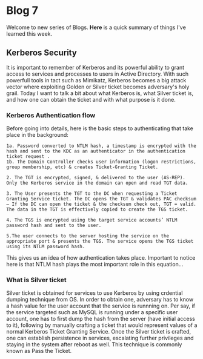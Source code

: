 # Blog 7

Welcome to new series of Blogs. **Here** is a quick summary of things I've learned this week.

## Kerberos Security

It is important to remember of Kerberos and its powerful ability to grant access to services and processes to users in Active Directory. With such powerfull tools in tact such as Mimikatz, Kerberos becomes a big attack vector where exploiting Golden or Silver ticket becomes adversary's holy grail. Today I want to talk a bit about what Kerberos is, what Silver ticket is, and how one can obtain the ticket and with what purpose is it done. 

### Kerberos Authentication flow 

Before going into details, here is the basic steps to authenticating that take place in the background: 

```
1a. Password converted to NTLM hash, a timestamp is encrypted with the hash and sent to the KDC as an authenticator in the authentication ticket request .
1b. The Domain Controller checks user information (logon restrictions, group membership, etc) & creates Ticket-Granting Ticket.

2. The TGT is encrypted, signed, & delivered to the user (AS-REP). Only the Kerberos service in the domain can open and read TGT data.

3. The User presents the TGT to the DC when requesting a Ticket Granting Service ticket. The DC opens the TGT & validates PAC checksum – If the DC can open the ticket & the checksum check out, TGT = valid. The data in the TGT is effectively copied to create the TGS ticket.

4. The TGS is encrypted using the target service accounts’ NTLM password hash and sent to the user.

5.The user connects to the server hosting the service on the appropriate port & presents the TGS. The service opens the TGS ticket using its NTLM password hash.

```
This gives us an idea of how authentication takes place. Important to notice here is that NTLM hash plays the most important role in this equation...

### What is Silver ticket

Silver ticket is obtained for services to use Kerberos by using crdential dumping technique from OS. In order to obtain one, adversary has to know a hash value for the user account that the service is runnning on. Per say, if the service targeted such as MySQL is running under a specific user account, one has to first dump the hash from the server (have initial access to it), following by manually crafting a ticket that would represent values of a normal Kerberos Ticket Granting Service. Once the Silver ticket is crafted, one can establish persistence in services, escalating further privileges and staying in the system after reboot as well. This technique is commonly known as Pass the Ticket.


